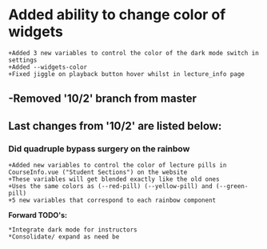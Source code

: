 # Added ability to change color of widgets

```
+Added 3 new variables to control the color of the dark mode switch in settings
+Added --widgets-color
+Fixed jiggle on playback button hover whilst in lecture_info page
```

## -Removed '10/2' branch from master

## Last changes from '10/2' are listed below: 

### Did quadruple bypass surgery on the rainbow

```
+Added new variables to control the color of lecture pills in CourseInfo.vue ("Student Sections") on the website
+These variables will get blended exactly like the old ones
+Uses the same colors as (--red-pill) (--yellow-pill) and (--green-pill)
+5 new variables that correspond to each rainbow component
```

__Forward TODO's:__
```
*Integrate dark mode for instructors
*Consolidate/ expand as need be
```
